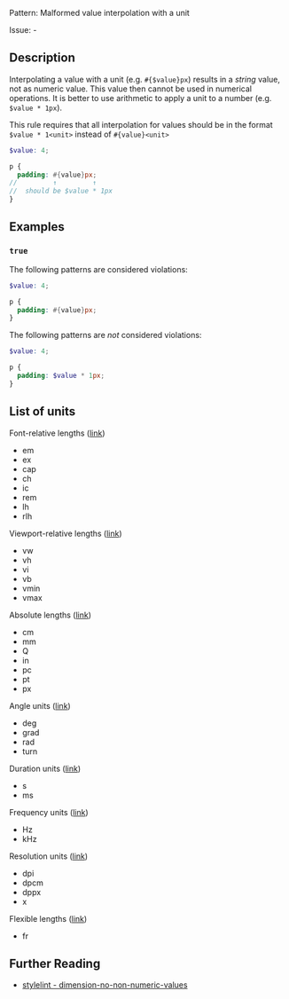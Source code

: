 Pattern: Malformed value interpolation with a unit

Issue: -

## Description

Interpolating a value with a unit (e.g. `#{$value}px`) results in a _string_ value, not as numeric value. This value then cannot be used in
numerical operations.  It is better to use arithmetic to apply a unit to a number (e.g. `$value * 1px`).

This rule requires that all interpolation for values should be in the format `$value * 1<unit>` instead of `#{value}<unit>`

```scss
$value: 4;

p {
  padding: #{value}px;
//         ↑         ↑
//  should be $value * 1px
}
```

## Examples

### `true`

The following patterns are considered violations:

```scss
$value: 4;

p {
  padding: #{value}px;
}
```

The following patterns are _not_ considered violations:

```scss
$value: 4;

p {
  padding: $value * 1px;
}
```

## List of units
Font-relative lengths ([link](https://www.w3.org/TR/css-values-4/#font-relative-lengths))
* em
* ex
* cap
* ch
* ic
* rem
* lh
* rlh

Viewport-relative lengths ([link](https://www.w3.org/TR/css-values-4/#viewport-relative-lengths))
* vw
* vh
* vi
* vb
* vmin
* vmax

Absolute lengths ([link](https://www.w3.org/TR/css-values-4/#absolute-lengths))
* cm
* mm
* Q
* in
* pc
* pt
* px

Angle units ([link](https://www.w3.org/TR/css-values-4/#angles))
* deg
* grad
* rad
* turn

Duration units ([link](https://www.w3.org/TR/css-values-4/#time))
* s
* ms

Frequency units ([link](https://www.w3.org/TR/css-values-4/#frequency))
* Hz
* kHz

Resolution units ([link](https://www.w3.org/TR/css-values-4/#resolution))
* dpi
* dpcm
* dppx
* x

Flexible lengths ([link](https://www.w3.org/TR/css-grid-1/#fr-unit))
* fr

## Further Reading

* [stylelint - dimension-no-non-numeric-values](https://github.com/kristerkari/stylelint-scss/tree/master/src/rules/dimension-no-non-numeric-values)